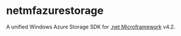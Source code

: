 netmfazurestorage
=================

A unified Windows Azure Storage SDK for [.net Microframework](http://netmf.codeplex.com/) v4.2.
